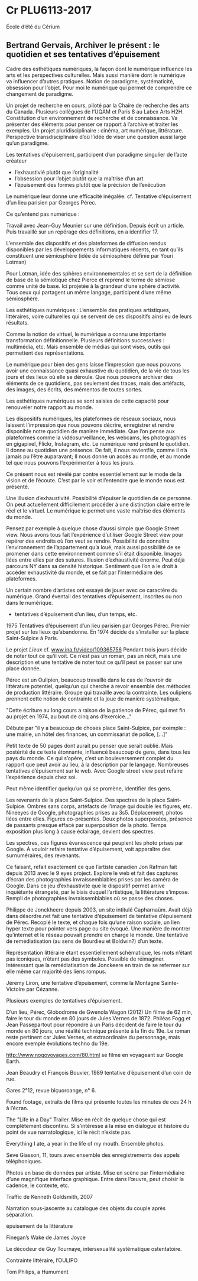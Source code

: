 # Cr PLU6113-2017

École d’été du Cérium

## Bertrand Gervais, Archiver le présent : le quotidien et ses tentatives d’épuisement

Cadre des esthétiques numériques, la façon dont le numérique influence les arts et les perspectives culturelles. Mais aussi manière dont le numérique va influencer d’autres pratiques. Notion de paradigme, systématicité, obsession pour l’objet. Pour moi le numérique qui permet de comprendre ce changement de paradigme.

Un projet de recherche en cours, piloté par la Chaire de recherche des arts du Canada. Plusieurs collègues de l’UQAM et Paris 8 au Labex Arts H2H. Constitution d’un environnement de recherche et de connaissance. Va présenter des éléments pour penser ce rapport à l’archive et traiter les exemples. Un projet pluridisciplinaire : cinéma, art numérique, littérature. Perspective transdisciplinaire d’où l’idée de viser une question aussi large qu‘un paradigme.

Les tentatives d’épuisement, participent d’un paradigme singulier de l’acte créateur

- l’exhaustivié plutôt que l’originalité
- l’obsession pour l’objet plutôt que la maîtrise d’un art
- l’épuisement des formes plutôt que la précision de l’exécution

Le numérique leur donne une efficacité inégalée. cf. Tentative d’épuisement d’un lieu parisien par Georges Pérec.

Ce qu’entend pas numérique :

Travail avec Jean-Guy Meunier sur une définition. Depuis écrit un article. Puis travaillé sur un repérage des définitions, en a identifier 17.

L’ensemble des dispositifs et des plateformes de diffusion rendus disponibles par les développements informatiques récents, en tant qu’ils constituent une sémiosphère (idée de sémiosphère définie par Youri Lotman)

Pour Lotman, idée des sphères environnementales et se sert de la définition de base de la sémiotique chez Pierce et reprend le terme de sémiose comme unité de base. Ici projetée à la grandeur d’une sphère d’activité. Tous ceux qui partagent un même langage, participent d’une même sémiosphère.

Les esthétiques numériques : L’ensemble des pratiques artistiques, littéraires, voire culturelles qui se servent de ces dispositifs ainsi eu de leurs résultats.

Comme la notion de virtuel, le numérique a connu une importante transformation définitionnelle. Plusieurs définitions successives : multimédia, etc. Mais ensemble de médias qui sont visés, outils qui permettent des représentations.



Le numérique pour bien des gens laisse l’impression que nous pouvons avoir une connaissance quasi exhaustive du quotidien, de la vie de tous les jours et des lieux où elle se déroule. Que nous pouvons archiver des éléments de ce quotidiens, pas seulement des traces, mais des artéfacts, des images, des écrits, des mémentos de toutes sortes.

Les esthétiques numériques se sont saisies de cette capacité pour renouveler notre rapport au monde.

Les dispositifs numériques, les plateformes de réseaux sociaux, nous laissent l’impression que nous pouvons décrire, enregistrer et rendre disponible notre quotidien de manière immédiate. Que l’on pense aux plateformes comme la vidéosurveillance, les webcams, les photographies en gigapixel, Flickr, Instagram, etc. Le numérique rend présent le quotidien. Il donne au quotidien une présence. De fait, il nous revient!le, comme il n’a jamais pu l’être auparavant; Il nous donne un accès au monde, et au monde tel que nous pouvons l’expérimenter à tous les jours.

Ce présent nous est révélé par contre essentiellement sur le mode de la vision et de l’écoute. C’est par le voir et l’entendre que le monde nous est présenté.

Une illusion d’exhaustivité. Possibilité d’épuiser le quotidien de ce personne. On peut actuellement difficilement procéder à une distinction claire entre le réel et le virtuel. Le numérique ic permet une vaste maîtrise des éléments du monde.

Pensez par exemple à quelque chose d’aussi simple que Google Street view. Nous avons tous fait l’expérience d’utiliser Google Street view pour repérer des endroits où l’on veut se rendre. Possibilité de connaître l’environnement de l’appartement qu’a loué, mais aussi possibilité de se promener dans cette environnement comme s’il était disponible. Images liées entre elles par des sutures. Illusion d’exhaustivité énorme. Peut déjà parcours NY dans sa densité historique. Sentiment que l’on a le droit à accéder exhaustivité du monde, et se fait par l’intermédiaire des plateformes.

Un certain nombre d’artistes ont essayé de jouer avec ce caractère du numérique. Grand éventail des tentatives d’épuisement, inscrites ou non dans le numérique.

- tentatives d’épuisement d’un lieu, d’un temps, etc.

1975 Tentatives d’épuisement d’un lieu parisien par Georges Pérec. Premier projet sur les lieux qu’abandonne. En 1974 décide de s’installer sur la place Saint-Sulpice à Paris.

Le projet *Lieux* cf. www.ina.fr/video/109365756 Pendant trois jours décide de noter tout ce qu’il voit. Ce n’est pas un roman, pas un récit, mais une description et une tentative de noter tout ce qu’il peut se passer sur une place donnée.

Pérec est un Oulipien, beaucoup travaillé dans le cas de l’ouvroir de littérature potentiel, quelqu’un qui cherche à revoir ensemble des méthodes de production littéraire. Groupe qui travaille avec la contrainte. Les oulipiens prennent cette notion de contrainte et la joue de manière systématique.

"Cette écriture au long cours a raison de la patience de Pérec, qui met fin au projet en 1974, au bout de cinq ans d’exercice..."

Débute par "il y a beaucoup de choses place Saint-Sulpice, par exemple : une mairie, un hôtel des finances, un commissariat de police, [...]"

Petit texte de 50 pages dont aurait pu penser que serait oublié. Mais postérité de ce texte étonnante, influencé beaucoup de gens, dans tous les pays du monde. Ce qui s’opère, c’est un bouleversement complet du rapport que peut avoir au lieu, à la description par le langage. Nombreuses tentatives d’épuisement sur le web. Avec Google street view peut refaire l’expérience depuis chez soi.

Peut même identifier quelqu’un qui se promène, identifier des gens. 

Les revenants de la place Saint-Sulpice. Des spectres de la place Saint-Sulpice. Ombres sans corps, artéfacts de l’image qui double les figures, etc. Nineeyes de Google, photographies prises au 3s5. Déplacement, photos liées entre elles. Figures co-présentes. Deux photos superposées, présence de passants presque effacé par superposition de la photo. Temps exposition plus long à cause éclairage, devient des spectres.

Les spectres, ces figures évanescence qui peuplent les photo prises par Google. À vouloir refaire tentative d’épuisement, voit apparaître des surnuméraires, des revenants.

Ce faisant, refait exactement ce que l’artiste canadien Jon Rafman fait depuis 2013 avec le 9 eyes project. Explore le web et fait des captures d’écran des photographies invraissemblables prises par les caméra de Google. Dans ce jeu d’exhaustivité que le dispositif permet arrive inquiétante étrangeté, par le biais duquel l’artistique, la littérature s’impose. Rempli de photographies invraissemblables où se passe des choses.

Philippe de Jonckheere depuis 2003, un site intitulé Capharnaüm. Avait déjà dans désordre.net fait une tentative d’épuisement de tentative d’épuisement de Pérec. Recopié le texte, et chaque fois qu’une raison sociale, un lien hyper texte pour pointer vers page ou site évoqué. Une manière de montrer qu’internet et le réseau pouvait prendre en charge le monde. Une tentative de remédiatisation (au sens de Bourdieu et Boldwin?) d’un texte.

Représentation littéraire étant essentiellement schématique, les mots n’étant pas iconiques, n’étant pas des symboles. Possible de réimaginer. Intéressant que la remédiatisation de Jonckeere en train de se refermer sur elle même car majorité des liens rompus.

Jéremy Liron, une tentative d’épuisement, comme la Montagne Sainte-Victoire par Cézanne.

Plusieurs exemples de tentatives d’épuisement. 

D’un lieu, Pérec, Globodrome de Gwenola Wagon (2012) Un filme de 62 min, faire le tour du monde en 80 jours de Jules Vernes de 1872. Philéas Fogg et Jean Passepartout pour répondre à un Paris décident de faire le tour du monde en 80 jours, une réalité technique présente à la fin du 19e. Le roman reste pertinent car Jules Vernes, et extraordinaire du personnage, mais encore exemple évolutions techno du 19e.

http://www.nogovoyages.com/80.html se filme en voyageant sur Google Earth.

Jean Beaudry et François Bouvier, 1989 tentative d’épuisement d’un coin de rue.

Gares 2°12, revue blçuoroange, n° 6.

Found footage, extraits de films qui présente toutes les minutes de ces 24 h à l’écran.

The "Life in a Day" Trailer. Mise en récit de quelque chose qui est complètement discontinu. Si s’intéresse à la mise en dialogue et histoire du point de vue narratologique, ici le récit n’existe pas.

Everything I ate, a year in the life of my mouth. Ensemble photos.

Seve Giasson, 11, tours avec ensemble des enregistrements des appels téléphoniques.

Photos en base de données par artiste. Mise en scène par l’intermédiaire d’une magnifique interface graphique. Entre dans l’œuvre, peut choisir la cadence, le contexte, etc.

Traffic de Kenneth Goldsmith, 2007

Narration sous-jascente au catalogue des objets du couple après séparation.

épuisement de la littérature

Finegan’s Wake de James Joyce

Le décodeur de Guy Tournaye, intersexualité systématique ostentatoire. 

Contrainte littéraire, l’OULIPO

Tom Philips, a Humument